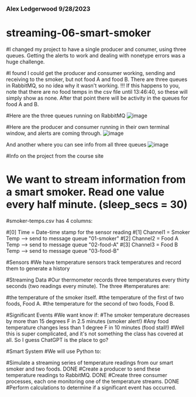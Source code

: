 ### Alex Ledgerwood 9/28/2023
# streaming-06-smart-smoker

#I changed my project to have a single producer and conumer, using three queues. Getting the alerts to work and dealing with nonetype errors was a huge challenge.

#I found I could get the producer and consumer working, sending and receiving to the smoker, but not food A and food B. There are three queues in RabbitMQ, so no idea why it wasn't working. !!! If this happens to you, note that there are no food temps in the csv file until 13:46:40, so these will simply show as none. After that point there will be activity in the queues for food A and B.

#Here are the three queues running on RabbitMQ
![image](https://github.com/ALedgerwood/streaming-06-smart-smoker/assets/111438988/31cf3921-9a25-4671-978b-8e50a53e58fe)

#Here are the producer and consumer running in their own terminal window, and alerts are coming through.
![image](https://github.com/ALedgerwood/streaming-06-smart-smoker/assets/111438988/d44b444c-0a00-4221-9466-97ebeebf308e)

And another where you can see info from all three queues
![image](https://github.com/ALedgerwood/streaming-06-smart-smoker/assets/111438988/94b8057a-799a-460b-956c-69a07c510077)


#Info on the project from the course site

# We want to stream information from a smart smoker. Read one value every half minute. (sleep_secs = 30)

#smoker-temps.csv has 4 columns:

#[0] Time = Date-time stamp for the sensor reading
#[1] Channel1 = Smoker Temp --> send to message queue "01-smoker"
#[2] Channel2 = Food A Temp --> send to message queue "02-food-A"
#[3] Channel3 = Food B Temp --> send to message queue "03-food-B"


#Sensors
#We have temperature sensors track temperatures and record them to generate a history 

#Streaming Data
#Our thermometer records three temperatures every thirty seconds (two readings every minute). The three #temperatures are:

#the temperature of the smoker itself.
#the temperature of the first of two foods, Food A.
#the temperature for the second of two foods, Food B.
 

#Significant Events
#We want know if:
#The smoker temperature decreases by more than 15 degrees F in 2.5 minutes (smoker alert!)
#Any food temperature changes less than 1 degree F in 10 minutes (food stall!)
#Well this is super complicated, and it's not something the class has covered at all. So I guess ChatGPT is the place to go? 

#Smart System
#We will use Python to:

#Simulate a streaming series of temperature readings from our smart smoker and two foods. DONE
#Create a producer to send these temperature readings to RabbitMQ. DONE
#Create three consumer processes, each one monitoring one of the temperature streams. DONE
#Perform calculations to determine if a significant event has occurred.
